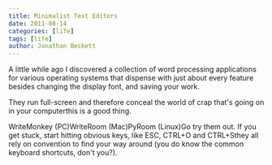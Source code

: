 ```yaml
---
title: Minimalist Text Editors
date: 2011-08-14
categories: [life]
tags: [life]
author: Jonathan Beckett
---
```


A little while ago I discovered a collection of word processing applications for various operating systems that dispense with just about every feature besides changing the display font, and saving your work.

They run full-screen and therefore conceal the world of crap that's going on in your computerthis is a good thing.

WriteMonkey (PC)WriteRoom (Mac)PyRoom (Linux)Go try them out. If you get stuck, start hitting obvious keys, like ESC, CTRL+O and CTRL+Sthey all rely on convention to find your way around (you do know the common keyboard shortcuts, don't you?).